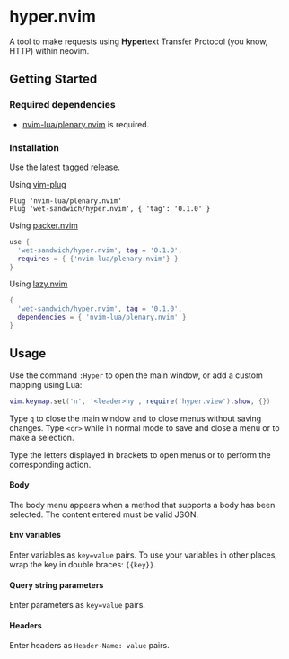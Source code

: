 # hyper.nvim

A tool to make requests using **Hyper**text Transfer Protocol (you know, HTTP) within neovim.

## Getting Started

### Required dependencies

- [nvim-lua/plenary.nvim](https://github.com/nvim-lua/plenary.nvim) is required.

### Installation

Use the latest tagged release.

Using [vim-plug](https://github.com/junegunn/vim-plug)

```viml
Plug 'nvim-lua/plenary.nvim'
Plug 'wet-sandwich/hyper.nvim', { 'tag': '0.1.0' }
```

Using [packer.nvim](https://github.com/wbthomason/packer.nvim)

```lua
use {
  'wet-sandwich/hyper.nvim', tag = '0.1.0',
  requires = { {'nvim-lua/plenary.nvim'} }
}
```

Using [lazy.nvim](https://github.com/folke/lazy.nvim)

```lua
{
  'wet-sandwich/hyper.nvim', tag = '0.1.0',
  dependencies = { 'nvim-lua/plenary.nvim' }
}
```

## Usage

Use the command `:Hyper` to open the main window, or add a custom mapping using Lua:

```lua
vim.keymap.set('n', '<leader>hy', require('hyper.view').show, {})
```

Type `q` to close the main window and to close menus without saving changes. Type `<cr>` while in normal mode to save and close a menu or to make a selection.

Type the letters displayed in brackets to open menus or to perform the corresponding action.

#### Body

The body menu appears when a method that supports a body has been selected. The content entered must be valid JSON.

#### Env variables

Enter variables as `key=value` pairs. To use your variables in other places, wrap the key in double braces: `{{key}}`.

#### Query string parameters

Enter parameters as `key=value` pairs.

#### Headers

Enter headers as `Header-Name: value` pairs.
